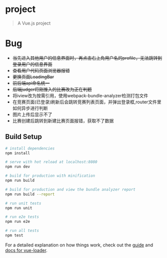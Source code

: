 # project

> A Vue.js project

# Bug
- ~~当先进入其他用户的信息界面时，再点击右上角用户名的profile，无法跳转到登录用户的信息界面~~
- ~~查看用户代码页面浏览器报错~~
- ~~更换页面LoadingBar~~
- ~~前后端api命名统一~~
- ~~后端judger将刚推入的比赛改为正在判题~~
- 将iview改为按需引用，使用webpack-bundle-analyzer检测打包文件
- 在竞赛页面(已登录)刷新后会跳转竞赛列表页面，并弹出登录框,router文件里如何异步进行判断
- 图片上传后显示不了
- 比赛创建后跳转到新建比赛页面报错，获取不了数据

## Build Setup

``` bash
# install dependencies
npm install

# serve with hot reload at localhost:8080
npm run dev

# build for production with minification
npm run build

# build for production and view the bundle analyzer report
npm run build --report

# run unit tests
npm run unit

# run e2e tests
npm run e2e

# run all tests
npm test
```

For a detailed explanation on how things work, check out the [guide](http://vuejs-templates.github.io/webpack/) and [docs for vue-loader](http://vuejs.github.io/vue-loader).
